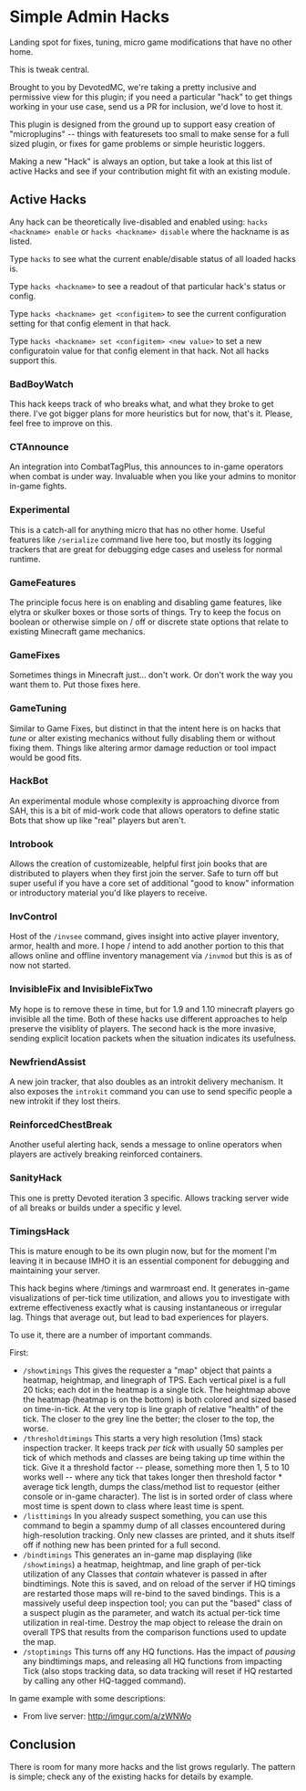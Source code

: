 Simple Admin Hacks
==================

Landing spot for fixes, tuning, micro game modifications that have no other home.

This is tweak central. 

Brought to you by DevotedMC, we're taking a pretty inclusive and permissive view
for this plugin; if you need a particular "hack" to get things working in your
use case, send us a PR for inclusion, we'd love to host it.

This plugin is designed from the ground up to support easy creation of "microplugins"
-- things with featuresets too small to make sense for a full sized plugin, or fixes
for game problems or simple heuristic loggers.

Making a new "Hack" is always an option, but take a look at this list of active
Hacks and see if your contribution might fit with an existing module.

## Active Hacks

Any hack can be theoretically live-disabled and enabled using:
  `hacks <hackname> enable` or `hacks <hackname> disable` where the hackname is
  as listed.

Type `hacks` to see what the current enable/disable status of all loaded hacks is.

Type `hacks <hackname>` to see a readout of that particular hack's status or config.

Type `hacks <hackname> get <configitem>` to see the current configuration setting for that config element in that hack.

Type `hacks <hackname> set <configitem> <new value>` to set a new configuratoin value for that config element in that hack. Not all hacks support this. 

### BadBoyWatch

This hack keeps track of who breaks what, and what they broke to get there. I've got
bigger plans for more heuristics but for now, that's it. Please, feel free to improve
on this.

### CTAnnounce

An integration into CombatTagPlus, this announces to in-game operators when combat
is under way. Invaluable when you like your admins to monitor in-game fights.

### Experimental

This is a catch-all for anything micro that has no other home. Useful features like
`/serialize` command live here too, but mostly its logging trackers that are great
for debugging edge cases and useless for normal runtime.

### GameFeatures

The principle focus here is on enabling and disabling game features, like elytra or
skulker boxes or those sorts of things. Try to keep the focus on boolean or otherwise
simple on / off or discrete state options that relate to existing Minecraft game 
mechanics.

### GameFixes

Sometimes things in Minecraft just... don't work. Or don't work the way you want them
to. Put those fixes here.

### GameTuning

Similar to Game Fixes, but distinct in that the intent here is on hacks that _tune_
or alter existing mechanics without fully disabling them or without fixing them. 
Things like altering armor damage reduction or tool impact would be good fits.

### HackBot

An experimental module whose complexity is approaching divorce from SAH, this is
a bit of mid-work code that allows operators to define static Bots that show up
like "real" players but aren't.

### Introbook

Allows the creation of customizeable, helpful first join books that are distributed
to players when they first join the server. Safe to turn off but super useful
if you have a core set of additional "good to know" information or introductory
material you'd like players to receive.

### InvControl

Host of the `/invsee` command, gives insight into active player inventory, armor,
health and more. I hope / intend to add another portion to this that allows online
and offline inventory management via `/invmod` but this is as of now not started.

### InvisibleFix and InvisibleFixTwo

My hope is to remove these in time, but for 1.9 and 1.10 minecraft players
go invisible all the time. Both of these hacks use different approaches to help
preserve the visiblity of players. The second hack is the more invasive, sending
explicit location packets when the situation indicates its usefulness.

### NewfriendAssist

A new join tracker, that also doubles as an introkit delivery mechanism.
It also exposes the `introkit` command you can use to send specific people a new
introkit if they lost theirs.

### ReinforcedChestBreak

Another useful alerting hack, sends a message to online operators when players
are actively breaking reinforced containers. 

### SanityHack

This one is pretty Devoted iteration 3 specific. Allows tracking server wide of
all breaks or builds under a specific y level.

### TimingsHack

This is mature enough to be its own plugin now, but for the moment I'm leaving it in
because IMHO it is an essential component for debugging and maintaining your server.

This hack begins where /timings and warmroast end. It generates in-game visualizations
of per-tick time utilization, and allows you to investigate with extreme effectiveness
exactly what is causing instantaneous or irregular lag. Things that average out, but lead
to bad experiences for players.

To use it, there are a number of important commands.

First:

 * `/showtimings` This gives the requester a "map" object that paints a heatmap, heightmap,
    and linegraph of TPS. Each vertical pixel is a full 20 ticks; each dot in the heatmap
    is a single tick. The heightmap above the heatmap (heatmap is on the bottom) is both
    colored and sized based on time-in-tick. At the very top is line graph of relative "health"
    of the tick. The closer to the grey line the better; the closer to the top, the worse.
 * `/thresholdtimings` This starts a very high resolution (1ms) stack inspection tracker.
    It keeps track _per tick_ with usually 50 samples per tick of which methods and classes
    are being taking up time within the tick. Give it a threshold factor -- please, something more
    then 1, 5 to 10 works well -- where any tick that takes longer then threshold factor * average
    tick length, dumps the class/method list to requestor (either console or in-game character).
    The list is in sorted order of class where most time is spent down to class where least time
    is spent. 
 * `/listtimings` In you already suspect something, you can use this command to begin a spammy
    dump of all classes encountered during high-resolution tracking. Only new classes are printed,
    and it shuts itself off if nothing new has been printed for a full second.
 * `/bindtimings` This generates an in-game map displaying (like `/showtimings`) a heatmap, heightmap,
    and line graph of per-tick utilization of any Classes that _contain_ whatever is passed in after 
    bindtimings. Note this is saved, and on reload of the server if HQ timings are restarted those
    maps will re-bind to the saved bindings. This is a massively useful deep inspection tool;
    you can put the "based" class of a suspect plugin as the parameter, and watch its actual per-tick
    time utilization in real-time. Destroy the map object to release the drain on overall TPS that
    results from the comparison functions used to update the map.
 * `/stoptimings` This turns off any HQ functions. Has the impact of _pausing_ any bindtimings maps, 
    and releasing all HQ functions from impacting Tick (also stops tracking data, so data tracking will
    reset if HQ restarted by calling any other HQ-tagged command).

In game example with some descriptions:

 * From live server: http://imgur.com/a/zWNWo

## Conclusion

There is room for many more hacks and the list grows regularly. The pattern is simple; 
check any of the existing hacks for details by example.

